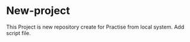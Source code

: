 # New-project
This Project is new repository create for Practise from local system.
Add script file.